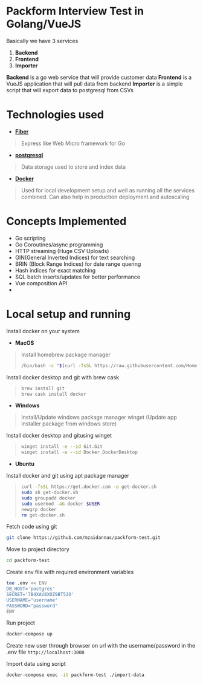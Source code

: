 # Packform Interview Test in Golang/VueJS

Basically we have 3 services

 1. **Backend**
 2. **Frontend**
 3. **Importer**

 **Backend** is a go web service that will provide customer data
 **Frontend** is a VueJS application that will pull data from backend
 **Importer** is a simple script that will export data to postgresql from CSVs

# Technologies used

 - [**Fiber**](https://gofiber.io/)
> Express like Web Micro framework for Go
 - [**postgresql**](https://www.postgresql.org/)
> Data storage used to store and index data
 - [**Docker**](https://www.docker.com/)
> Used for local development setup and well as running all the services combined. Can also help in production deployment and autoscaling
# Concepts Implemented
 - Go scripting
 - Go Coroutines/async programming
 - HTTP streaming (Huge CSV Uploads)
 - GIN(General Inverted Indices) for text searching
 - BRIN (Block Range Indices) for date range quering
 - Hash indices for exact matching
 - SQL batch inserts/updates for better performance
 - Vue composition API
 -
# Local setup and running
Install docker on your system
 - **MacOS**
> Install homebrew package manager
> ```sh
> /bin/bash -c "$(curl -fsSL https://raw.githubusercontent.com/Homebrew/install/master/install.sh)"
> ```
Install docker desktop and git with brew cask
> ```sh
> brew install git
> brew cask install docker
> ```

- **Windows**
> Install/Update windows package manager winget (Update app installer package from windows store)

Install docker desktop and gitusing winget
> ```sh
> winget install -e --id Git.Git
> winget install -e --id Docker.DockerDesktop
> ```

- **Ubuntu**

Install docker and git using apt package manager
> ```sh
> curl -fsSL https://get.docker.com -o get-docker.sh
> sudo sh get-docker.sh
> sudo groupadd docker
> sudo usermod -aG docker $USER
> newgrp docker
> rm get-docker.sh
> ```

Fetch code using git
```sh
git clone https://github.com/mzaidannas/packform-test.git
```
Move to project directory
```sh
cd packform-test
```
Create env file with required environment variables
```sh
tee .env << ENV
DB_HOST='postgres'
SECRET='7B4XAV8XOZ9BT52O'
USERNAME="username"
PASSWORD="password"
ENV
```
Run project
```sh
docker-compose up
```

Create new user through browser on url with the username/password in the .env file
`http://localhost:3000`

Import data using script
```sh
docker-compose exec -it packform-test ./import-data
```
